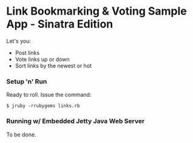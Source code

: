 # Link Bookmarking & Voting Sample App - Sinatra Edition

Let's you:

- Post links
- Vote links up or down
- Sort links by the newest or hot

### Setup 'n' Run

Ready to roll. Issue the command:

    $ jruby -rrubygems links.rb

### Running w/ Embedded Jetty Java Web Server

To be done.